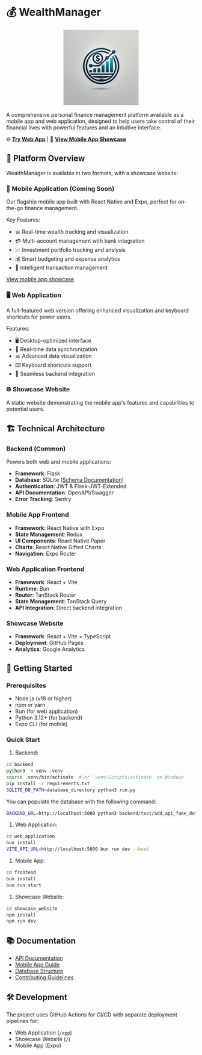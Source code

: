 # 💰 WealthManager

<p align="center">
  <img src="frontend/assets/images/logo.png" alt="WealthManager Logo" width="200"/>
</p>

A comprehensive personal finance management platform available as a mobile app and web application, designed to help users take control of their financial lives with powerful features and an intuitive interface.

🌐 **[Try Web App](https://alanjumeaucourt.github.io/wealth_manager/app)** |
🎯 **[View Mobile App Showcase](https://alanjumeaucourt.github.io/wealth_manager)**

## 🎯 Platform Overview

WealthManager is available in two formats, with a showcase website:

### 📱 Mobile Application (Coming Soon)
Our flagship mobile app built with React Native and Expo, perfect for on-the-go finance management.

Key Features:
- 📊 Real-time wealth tracking and visualization
- 💳 Multi-account management with bank integration
- 📈 Investment portfolio tracking and analysis
- 💰 Smart budgeting and expense analytics
- 🔄 Intelligent transaction management

[View mobile app showcase](frontend/README.md)

### 🖥️ Web Application
A full-featured web version offering enhanced visualization and keyboard shortcuts for power users.

Features:
- 🖥️ Desktop-optimized interface
- 🚀 Real-time data synchronization
- 📊 Advanced data visualization
- ⌨️ Keyboard shortcuts support
- 🔄 Seamless backend integration

### 🌐 Showcase Website
A static website demonstrating the mobile app's features and capabilities to potential users.

## 🏗 Technical Architecture

### Backend (Common)
Powers both web and mobile applications:
- **Framework**: Flask
- **Database**: SQLite ([Schema Documentation](DATABASE_STRUCTURE.md))
- **Authentication**: JWT & Flask-JWT-Extended
- **API Documentation**: OpenAPI/Swagger
- **Error Tracking**: Sentry

### Mobile App Frontend
- **Framework**: React Native with Expo
- **State Management**: Redux
- **UI Components**: React Native Paper
- **Charts**: React Native Gifted Charts
- **Navigation**: Expo Router

### Web Application Frontend
- **Framework**: React + Vite
- **Runtime**: Bun
- **Router**: TanStack Router
- **State Management**: TanStack Query
- **API Integration**: Direct backend integration

### Showcase Website
- **Framework**: React + Vite + TypeScript
- **Deployment**: GitHub Pages
- **Analytics**: Google Analytics

## 🚀 Getting Started

### Prerequisites
- Node.js (v18 or higher)
- npm or yarn
- Bun (for web application)
- Python 3.12+ (for backend)
- Expo CLI (for mobile)

### Quick Start

1. Backend:
```bash
cd backend
python3 -m venv .venv
source .venv/bin/activate  # or `venv\Scripts\activate` on Windows
pip install -r requirements.txt
SQLITE_DB_PATH=database_directory python3 run.py
```

You can populate the database with the following command:
```bash
BACKEND_URL=http://localhost:5000 python3 backend/test/add_api_fake_data.py --months 12
```

1. Web Application:
```bash
cd web_application
bun install
VITE_API_URL=http://localhost:5000 bun run dev --host
```

1. Mobile App:
```bash
cd frontend
bun install
bun run start
```

1. Showcase Website:
```bash
cd showcase_website
npm install
npm run dev
```

## 📚 Documentation
- [API Documentation](backend/README.md)
- [Mobile App Guide](frontend/README.md)
- [Database Structure](DATABASE_STRUCTURE.md)
- [Contributing Guidelines](CONTRIBUTING.md)

## 🛠 Development

The project uses GitHub Actions for CI/CD with separate deployment pipelines for:
- Web Application (`/app`)
- Showcase Website (`/`)
- Mobile App (Expo)

